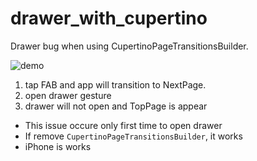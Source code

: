 # drawer_with_cupertino

Drawer bug when using CupertinoPageTransitionsBuilder.

![demo](https://raw.github.com/wiki/shcahill/DrawerWithCupertino/sample.gif)

1. tap FAB and app will transition to NextPage.
2. open drawer gesture
3. drawer will not open and TopPage is appear

* This issue occure only first time to open drawer
* If remove `CupertinoPageTransitionsBuilder`, it works
* iPhone is works
